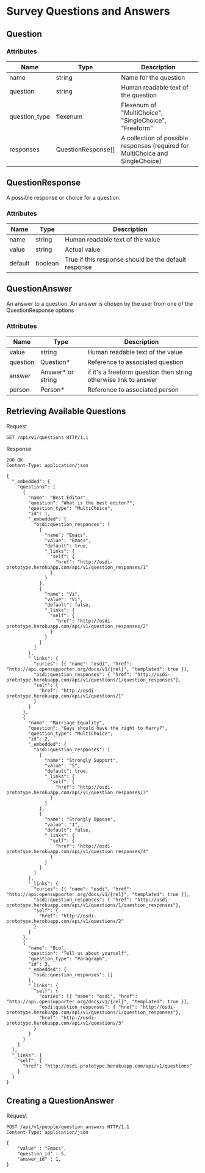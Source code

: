 # Survey Questions and Answers

## Question
### Attributes

| Name          | Type      | Description
|-----------    |-----------|--------------
|name			|string		|Name for the question
|question       |string     |Human readable text of the question
|question_type  |flexenum   |Flexenum of "MultiChoice", "SingleChoice", "Freeform"
|responses      |QuestionResponse[]|A collection of possible responses (required for MultiChoice and SingleChoice)

## QuestionResponse
A possible response or choice for a question.

### Attributes

| Name          | Type      | Description
|-----------    |-----------|--------------
|name       |string     |Human readable text of the value
|value		|string		|Actual value
|default	|boolean	|True if this response should be the default response

## QuestionAnswer
An answer to a question.  An answer is chosen by the user from one of the QuestionResponse options

### Attributes
| Name          | Type             | Description
|-----------    |------------------|--------------
|value          |string            |Human readable text of the value
|question		|Question*	       |Reference to associated question
|answer         |Answer* or string |if it's a freeform question then string otherwise link to answer 
|person			|Person*	       |Reference to associated person


## Retrieving Available Questions

Request

	GET /api/v1/questions HTTP/1.1

Response

~~~~
200 OK
Content-Type: application/json

{
  "_embedded": {
    "questions": [
      {
        "name": "Best Editor",
        "question": "What is the best editor?",
        "question_type": "MultiChoice",
        "id": 1,
        "_embedded": {
          "osdi:question_responses": [
            {
              "name": "Emacs",
              "value": "Emacs",
              "default": true,
              "_links": {
                "self": {
                  "href": "http://osdi-prototype.herokuapp.com/api/v1/question_responses/1"
                }
              }
            },
            {
              "name": "Vi",
              "value": "Vi",
              "default": false,
              "_links": {
                "self": {
                  "href": "http://osdi-prototype.herokuapp.com/api/v1/question_responses/2"
                }
              }
            }
          ]
        },
        "_links": {
          "curies": [{ "name": "osdi", "href": "http://api.opensupporter.org/docs/v1/{rel}", "templated": true }],
          "osdi:question_responses": { "href": "http://osdi-prototype.herokuapp.com/api/v1/questions/1/question_responses"}, 
          "self": {
            "href": "http://osdi-prototype.herokuapp.com/api/v1/questions/1"
          }
        }
      },
      {
        "name": "Marriage Equality",
        "question": "Gays should have the right to Marry?",
        "question_type": "MultiChoice",
        "id": 2,
        "_embedded": {
          "osdi:question_responses": [
            {
              "name": "Strongly Support",
              "value": "5",
              "default": true,
              "_links": {
                "self": {
                  "href": "http://osdi-prototype.herokuapp.com/api/v1/question_responses/3"
                }
              }
            },
            {
              "name": "Strongly Oppose",
              "value": "1",
              "default": false,
              "_links": {
                "self": {
                  "href": "http://osdi-prototype.herokuapp.com/api/v1/question_responses/4"
                }
              }
            }
          ]
        },
        "_links": {
          "curies": [{ "name": "osdi", "href": "http://api.opensupporter.org/docs/v1/{rel}", "templated": true }],
          "osdi:question_responses": { "href": "http://osdi-prototype.herokuapp.com/api/v1/questions/1/question_responses"}, 
          "self": {
            "href": "http://osdi-prototype.herokuapp.com/api/v1/questions/2"
          }
        }
      },
      {
        "name": "Bio",
        "question": "Tell us about yourself",
        "question_type": "Paragraph",
        "id": 3,
        "_embedded": {
          "osdi:question_responses": []
        },
        "_links": {
          "self": {
            "curies": [{ "name": "osdi", "href": "http://api.opensupporter.org/docs/v1/{rel}", "templated": true }],
            "osdi:question_responses": { "href": "http://osdi-prototype.herokuapp.com/api/v1/questions/1/question_responses"}, 
            "href": "http://osdi-prototype.herokuapp.com/api/v1/questions/3"
          }
        }
      }
    ]
  },
  "_links": {
    "self": {
      "href": "http://osdi-prototype.herokuapp.com/api/v1/questions"
    }
  }
}
~~~~

## Creating a QuestionAnswer

Request

	POST /api/v1/people/question_answers HTTP/1.1
	Content-Type: application/json

	{
		"value" : "Emacs",
		"question_id" : 5,
		"answer_id" : 1,
	}
